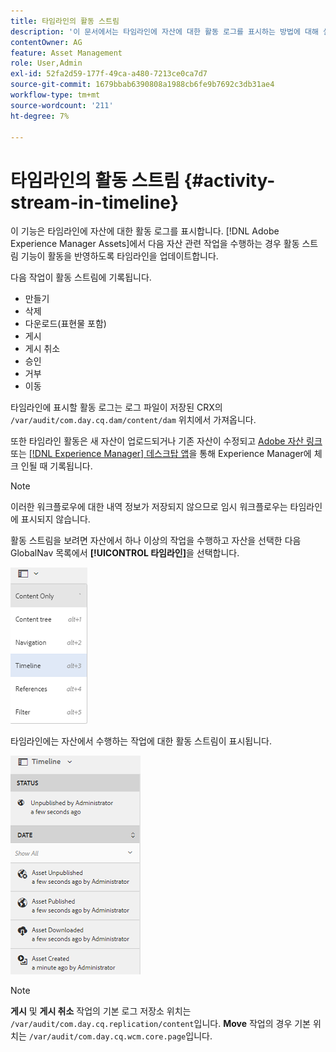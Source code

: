 ```yaml
---
title: 타임라인의 활동 스트림
description: '이 문서에서는 타임라인에 자산에 대한 활동 로그를 표시하는 방법에 대해 설명합니다. '
contentOwner: AG
feature: Asset Management
role: User,Admin
exl-id: 52fa2d59-177f-49ca-a480-7213ce0ca7d7
source-git-commit: 1679bbab6390808a1988cb6fe9b7692c3db31ae4
workflow-type: tm+mt
source-wordcount: '211'
ht-degree: 7%

---
```


# 타임라인의 활동 스트림 {#activity-stream-in-timeline}

이 기능은 타임라인에 자산에 대한 활동 로그를 표시합니다. [!DNL Adobe Experience Manager Assets]에서 다음 자산 관련 작업을 수행하는 경우 활동 스트림 기능이 활동을 반영하도록 타임라인을 업데이트합니다.

다음 작업이 활동 스트림에 기록됩니다.

* 만들기
* 삭제
* 다운로드(표현물 포함)
* 게시
* 게시 취소
* 승인
* 거부
* 이동

타임라인에 표시할 활동 로그는 로그 파일이 저장된 CRX의 `/var/audit/com.day.cq.dam/content/dam` 위치에서 가져옵니다.

또한 타임라인 활동은 새 자산이 업로드되거나 기존 자산이 수정되고 [Adobe 자산 링크](https://helpx.adobe.com/enterprise/admin-guide.html/enterprise/using/manage-assets-using-adobe-asset-link.ug.html) 또는 [[!DNL Experience Manager] 데스크탑 앱](https://experienceleague.adobe.com/docs/experience-manager-desktop-app/using/introduction.html)을 통해 Experience Manager에 체크 인될 때 기록됩니다.

>[!NOTE]
>
>이러한 워크플로우에 대한 내역 정보가 저장되지 않으므로 임시 워크플로우는 타임라인에 표시되지 않습니다.

활동 스트림을 보려면 자산에서 하나 이상의 작업을 수행하고 자산을 선택한 다음 GlobalNav 목록에서 **[!UICONTROL 타임라인]**&#x200B;을 선택합니다.

![타임라인-3](assets/timeline-3.png)

타임라인에는 자산에서 수행하는 작업에 대한 활동 스트림이 표시됩니다.

![activity_stream](assets/activity_stream.png)

>[!NOTE]
>
>**게시** 및 **게시 취소** 작업의 기본 로그 저장소 위치는 `/var/audit/com.day.cq.replication/content`입니다. **Move** 작업의 경우 기본 위치는 `/var/audit/com.day.cq.wcm.core.page`입니다.
